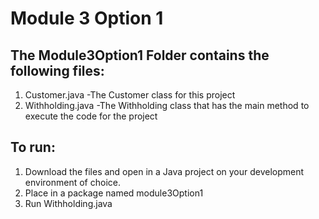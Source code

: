 # Module 3 Option 1
## The Module3Option1 Folder contains the following files:
1. Customer.java -The Customer class for this project
2. Withholding.java -The Withholding class that has the main method to execute the code for the project
## To run:
1. Download the files and open in a Java project on your development environment of choice.
2. Place in a package named module3Option1
3. Run Withholding.java
